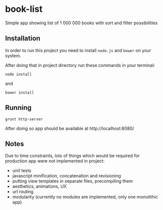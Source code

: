 # book-list
Simple app showing list of 1 000 000 books with sort and filter possibilities

## Installation

In order to run this project you need to install `node.js` and `bower` on your system.

After doing that in project directory run these commands in your terminal:

` node install `

and

` bower install `

## Running

` grunt http-server `

After doing so app should be available at http://localhost:8080/

## Notes

Due to time constraints, lots of things which would be required for production app were not implemented in project:

* unit tests
* javascript minification, concatenation and revisioning
* putting view templates in separate files, precompiling them
* aesthetics, animations, UX
* url routing
* modularity (currently no modules are implemented, only one monolithic app)
